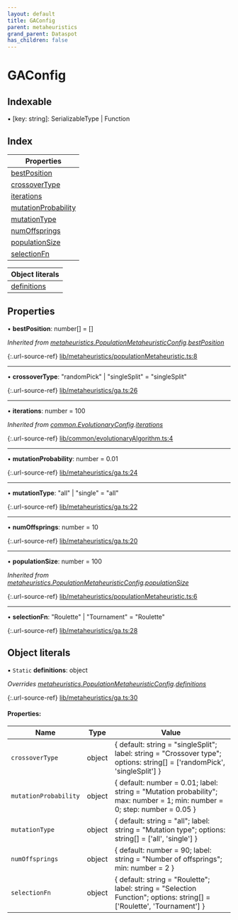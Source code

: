 ```yaml
---
layout: default
title: GAConfig
parent: metaheuristics
grand_parent: Dataspot
has_children: false
---
```


# GAConfig

## Indexable

▪ [key: string]: SerializableType \| Function

## Index

| Properties |
|-----------|
| [bestPosition](#bestposition) |
| [crossoverType](#crossovertype) |
| [iterations](#iterations) |
| [mutationProbability](#mutationprobability) |
| [mutationType](#mutationtype) |
| [numOffsprings](#numoffsprings) |
| [populationSize](#populationsize) |
| [selectionFn](#selectionfn) |

| Object literals |
|-----------|
| [definitions](#definitions) |

## Properties

•  **bestPosition**: number[] = []

*Inherited from [metaheuristics.PopulationMetaheuristicConfig](../metaheuristics_populationmetaheuristicconfig).[bestPosition](../metaheuristics_populationmetaheuristicconfig#bestposition)*

{:.url-source-ref}
[lib/metaheuristics/populationMetaheuristic.ts:8](https://github.com/ascentcore/dataspot/blob/3098228/lib/metaheuristics/populationMetaheuristic.ts#L8)

___

•  **crossoverType**: \"randomPick\" \| \"singleSplit\" = "singleSplit"

{:.url-source-ref}
[lib/metaheuristics/ga.ts:26](https://github.com/ascentcore/dataspot/blob/3098228/lib/metaheuristics/ga.ts#L26)

___

•  **iterations**: number = 100

*Inherited from [common.EvolutionaryConfig](../common_evolutionaryconfig).[iterations](../common_evolutionaryconfig#iterations)*

{:.url-source-ref}
[lib/common/evolutionaryAlgorithm.ts:4](https://github.com/ascentcore/dataspot/blob/3098228/lib/common/evolutionaryAlgorithm.ts#L4)

___

•  **mutationProbability**: number = 0.01

{:.url-source-ref}
[lib/metaheuristics/ga.ts:24](https://github.com/ascentcore/dataspot/blob/3098228/lib/metaheuristics/ga.ts#L24)

___

•  **mutationType**: \"all\" \| \"single\" = "all"

{:.url-source-ref}
[lib/metaheuristics/ga.ts:22](https://github.com/ascentcore/dataspot/blob/3098228/lib/metaheuristics/ga.ts#L22)

___

•  **numOffsprings**: number = 10

{:.url-source-ref}
[lib/metaheuristics/ga.ts:20](https://github.com/ascentcore/dataspot/blob/3098228/lib/metaheuristics/ga.ts#L20)

___

•  **populationSize**: number = 100

*Inherited from [metaheuristics.PopulationMetaheuristicConfig](../metaheuristics_populationmetaheuristicconfig).[populationSize](../metaheuristics_populationmetaheuristicconfig#populationsize)*

{:.url-source-ref}
[lib/metaheuristics/populationMetaheuristic.ts:6](https://github.com/ascentcore/dataspot/blob/3098228/lib/metaheuristics/populationMetaheuristic.ts#L6)

___

•  **selectionFn**: \"Roulette\" \| \"Tournament\" = "Roulette"

{:.url-source-ref}
[lib/metaheuristics/ga.ts:28](https://github.com/ascentcore/dataspot/blob/3098228/lib/metaheuristics/ga.ts#L28)

## Object literals

▪ `Static` **definitions**: object

*Overrides [metaheuristics.PopulationMetaheuristicConfig](../metaheuristics_populationmetaheuristicconfig).[definitions](../metaheuristics_populationmetaheuristicconfig#definitions)*

{:.url-source-ref}
[lib/metaheuristics/ga.ts:30](https://github.com/ascentcore/dataspot/blob/3098228/lib/metaheuristics/ga.ts#L30)

#### Properties:

Name | Type | Value |
------ | ------ | ------ |
`crossoverType` | object | { default: string = "singleSplit"; label: string = "Crossover type"; options: string[] = ['randomPick', 'singleSplit'] } |
`mutationProbability` | object | { default: number = 0.01; label: string = "Mutation probability"; max: number = 1; min: number = 0; step: number = 0.05 } |
`mutationType` | object | { default: string = "all"; label: string = "Mutation type"; options: string[] = ['all', 'single'] } |
`numOffsprings` | object | { default: number = 90; label: string = "Number of offsprings"; min: number = 2 } |
`selectionFn` | object | { default: string = "Roulette"; label: string = "Selection Function"; options: string[] = ['Roulette', 'Tournament'] } |
